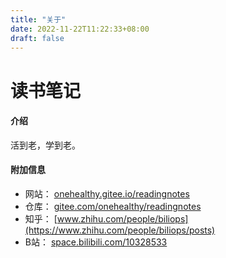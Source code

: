 ```yaml
---
title: "关于"
date: 2022-11-22T11:22:33+08:00
draft: false
---
```

# 读书笔记

#### 介绍
活到老，学到老。

#### 附加信息
 - 网站： [onehealthy.gitee.io/readingnotes](https://higkoo.github.io/healthy)
 - 仓库： [gitee.com/onehealthy/readingnotes](https://github.com/higkoo/healthy)
 - 知乎： [www.zhihu.com/people/biliops](https://www.zhihu.com/people/biliops/posts)
 - B站： [space.bilibili.com/10328533](https://space.bilibili.com/10328533)